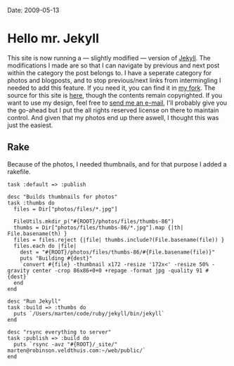 Date: 2009-05-13

# Hello mr. Jekyll

This site is now running a &mdash; slightly modified &mdash; version of
[Jekyll](http://github.com/mojombo/jekyll). The modifications I made are so
that I can navigate by previous and next post within the category the post
belongs to. I have a seperate category for photos and blogposts, and to stop
previous/next links from intermingling I needed to add this feature. If you
need it, you can find it in [my fork](http://github.com/marten/jekyll). The
source for this site is [here](http://github.com/marten/marten.veldthuis.com),
though the contents remain copyrighted. If you want to use my design, feel free
to [send me an e-mail](mailto:marten@veldthuis.com), I'll probably give you the
go-ahead but I put the all rights reserved license on there to maintain
control. And given that my photos end up there aswell, I thought this was just
the easiest.

## Rake

Because of the photos, I needed thumbnails, and for that purpose I added a
rakefile.

    task :default => :publish

    desc "Builds thumbnails for photos"
    task :thumbs do
      files = Dir["photos/files/*.jpg"]

      FileUtils.mkdir_p("#{ROOT}/photos/files/thumbs-86")
      thumbs = Dir["photos/files/thumbs-86/*.jpg"].map {|th| File.basename(th) }
      files = files.reject {|file| thumbs.include?(File.basename(file)) }
      files.each do |file|
        dest = "#{ROOT}/photos/files/thumbs-86/#{File.basename(file)}"
        puts "Building #{dest}"
        `convert #{file} -thumbnail x172 -resize '172x<' -resize 50% -gravity center -crop 86x86+0+0 +repage -format jpg -quality 91 #{dest}`
      end
    end

    desc "Run Jekyll"
    task :build => :thumbs do
      puts `/Users/marten/code/ruby/jekyll/bin/jekyll`
    end

    desc "rsync everything to server"
    task :publish => :build do
      puts `rsync -avz "#{ROOT}/_site/" marten@robinson.veldthuis.com:~/web/public/`
    end